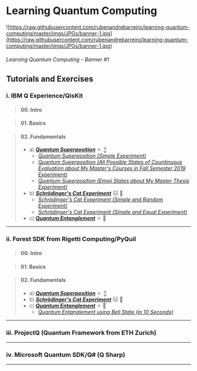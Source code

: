 # Learning Quantum Computing

![https://raw.githubusercontent.com/rubenandrebarreiro/learning-quantum-computing/master/imgs/JPGs/banner-1.jpg](https://raw.githubusercontent.com/rubenandrebarreiro/learning-quantum-computing/master/imgs/JPGs/banner-1.jpg)
###### Learning Quantum Computing - Banner #1

## Tutorials and Exercises

### i. IBM Q Experience/QisKit
> #### 00. Intro

> #### 01. Basics

> #### 02. Fundamentals
> * a) [**_Quantum Superposition_**](https://github.com/rubenandrebarreiro/learning-quantum-computing/tree/master/tutorials/qiskit/02.%20fundamentals/a.%20quantum-superposition) ⚛️ ↕️
>     * [_Quantum Superposition (Simple Experiment)_](https://github.com/rubenandrebarreiro/learning-quantum-computing/blob/master/tutorials/qiskit/02.%20fundamentals/a.%20quantum-superposition/quantum-superposition-simple-experiment.ipynb)
>     * [_Quantum Superposition (All Possible States of Countinuous Evaluation about My Master's Courses in Fall Semester 2019 Experiment)_](https://github.com/rubenandrebarreiro/learning-quantum-computing/blob/master/tutorials/qiskit/02.%20fundamentals/a.%20quantum-superposition/quantum-superposition-all-possible-states-of-continuos-evaluation-about-my-master-courses-in-fall-semester-2019-experiment.ipynb)    
>     * [_Quantum Superposition (Emoji States about My Master Thesis Experiment)_](https://github.com/rubenandrebarreiro/learning-quantum-computing/blob/master/tutorials/qiskit/02.%20fundamentals/a.%20quantum-superposition/quantum-superposition-emoji-states-about-my-master-thesis-experiment.ipynb)
> * b) [**_Schrödinger's Cat Experiment_**](https://github.com/rubenandrebarreiro/learning-quantum-computing/tree/master/tutorials/qiskit/02.%20fundamentals/b.%20schrodinger-cat-experiment) 🐱 🕋
>     * [_Schrödinger's Cat Experiment (Simple and Random Experiment)_](https://github.com/rubenandrebarreiro/learning-quantum-computing/blob/master/tutorials/qiskit/02.%20fundamentals/b.%20schrodinger-cat-experiment/schrodinger-cat-experiment-simple-and-random-experiment.ipynb)
>     * [_Schrödinger's Cat Experiment (Simple and Equal Experiment)_](https://github.com/rubenandrebarreiro/learning-quantum-computing/blob/master/tutorials/qiskit/02.%20fundamentals/b.%20schrodinger-cat-experiment/schrodinger-cat-experiment-simple-and-equal-experiment.ipynb)
> * c) [**_Quantum Entanglement_**](https://github.com/rubenandrebarreiro/learning-quantum-computing/tree/master/tutorials/qiskit/02.%20fundamentals/c.%20quantum-entanglement) ⚛️ 🔗

***

### ii. Forest SDK from Rigetti Computing/PyQuil
> #### 00. Intro

> #### 01. Basics

> #### 02. Fundamentals
> * a) [**_Quantum Superposition_**](https://github.com/rubenandrebarreiro/learning-quantum-computing/tree/master/tutorials/pyquil/02.%20fundamentals/a.%20quantum-superposition) ⚛️ ↕️
> * b) [**_Schrödinger's Cat Experiment_**](https://github.com/rubenandrebarreiro/learning-quantum-computing/tree/master/tutorials/pyquil/02.%20fundamentals/b.%20schrodinger-cat-experiment) 🐱 🕋
> * c) [**_Quantum Entanglement_**](https://github.com/rubenandrebarreiro/learning-quantum-computing/tree/master/tutorials/pyquil/02.%20fundamentals/c.%20quantum-entanglement) ⚛️ 🔗
>     * [_Quantum Entanglement using Bell State (in 10 Seconds)_](https://github.com/rubenandrebarreiro/learning-quantum-computing/blob/master/tutorials/pyquil/02.%20fundamentals/c.%20quantum-entanglement/quantum-entanglement-using-bell-state-in-10-seconds.ipynb)

***

### iii. ProjectQ (Quantum Framework from ETH Zurich)

***

### iv. Microsoft Quantum SDK/Q# (Q Sharp)

***
